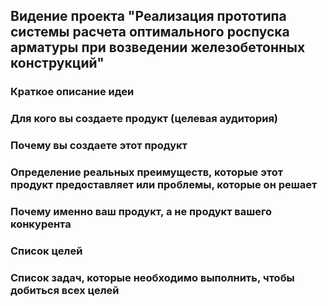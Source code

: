 ## Видение проекта "Реализация прототипа системы расчета оптимального роспуска арматуры при возведении железобетонных конструкций"

### Краткое описание идеи 


### Для кого вы создаете продукт (целевая аудитория) 


### Почему вы создаете этот продукт


### Определение реальных преимуществ, которые этот продукт предоставляет или проблемы, которые он решает 


### Почему именно ваш продукт, а не продукт вашего конкурента 


### Список целей 


### Список задач, которые необходимо выполнить, чтобы добиться всех целей 
